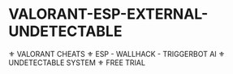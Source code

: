 # VALORANT-ESP-EXTERNAL-UNDETECTABLE
⚜️ VALORANT CHEATS ⚜️ ESP - WALLHACK - TRIGGERBOT AI ⚜️ UNDETECTABLE SYSTEM ⚜️ FREE TRIAL
